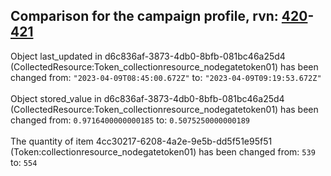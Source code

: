 ## Comparison for the campaign profile, rvn: [420](https://github.com/PRO100KatYT/FortniteProfileRevisions/tree/main/profiles/campaign/420%20campaign.json)-[421](https://github.com/PRO100KatYT/FortniteProfileRevisions/tree/main/profiles/campaign/421%20campaign.json)

Object last_updated in d6c836af-3873-4db0-8bfb-081bc46a25d4 (CollectedResource:Token_collectionresource_nodegatetoken01) has been changed from: `"2023-04-09T08:45:00.672Z"` to: `"2023-04-09T09:19:53.672Z"`
<br><br>
Object stored_value in d6c836af-3873-4db0-8bfb-081bc46a25d4 (CollectedResource:Token_collectionresource_nodegatetoken01) has been changed from: `0.9716400000000185` to: `0.5075250000000189`
<br><br>
The quantity of item 4cc30217-6208-4a2e-9e5b-dd5f51e95f51 (Token:collectionresource_nodegatetoken01) has been changed from: `539` to: `554`
<br><br>
